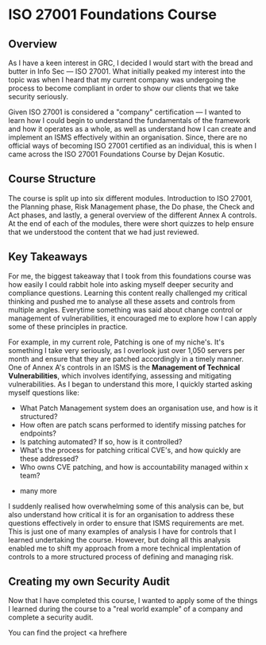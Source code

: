 # ISO 27001 Foundations Course

## Overview

As I have a keen interest in GRC, I decided I would start with the bread and butter in Info Sec — ISO 27001. What initially peaked my interest into the topic was when I heard that my current company was undergoing the process to become compliant in order to show our clients that we take security seriously.

Given ISO 27001 is considered a "company" certification — I wanted to learn how I could begin to understand the fundamentals of the framework and how it operates as a whole, as well as understand how I can create and implement an ISMS effectively within an organisation. Since, there are no official ways of becoming ISO 27001 certified as an individual, this is when I came across the ISO 27001 Foundations Course by Dejan Kosutic. 

## Course Structure

The course is split up into six different modules. Introduction to ISO 27001, the Planning phase, Risk Management phase, the Do phase, the Check and Act phases, and lastly, a general overview of the different Annex A controls. At the end of each of the modules, there were short quizzes to help ensure that we understood the content that we had just reviewed.

## Key Takeaways

For me, the biggest takeaway that I took from this foundations course was how easily I could rabbit hole into asking myself deeper security and compliance questions. Learning this content really challenged my critical thinking and pushed me to analyse all these assets and controls from multiple angles. Everytime something was said about change control or management of vulnerabilities, it encouraged me to explore how I can apply some of these principles in practice. 

For example, in my current role, Patching is one of my niche's. It's something I take very seriously, as I overlook just over 1,050 servers per month and ensure that they are patched accordingly in a timely manner. One of Annex A's controls in an ISMS is the <b>Management of Technical Vulnerabilities</b>, which involves identifying, assessing and mitigating vulnerabilities. As I began to understand this more, I quickly started asking myself questions like:

- What Patch Management system does an organisation use, and how is it structured?
- How often are patch scans performed to identify missing patches for endpoints?
- Is patching automated? If so, how is it controlled?
- What's the process for patching critical CVE's, and how quickly are these addressed?
- Who owns CVE patching, and how is accountability managed within x team?

+ many more

I suddenly realised how overwhelming some of this analysis can be, but also understand how critical it is for an organisation to address these questions effectively in order to ensure that ISMS requirements are met. This is just one of many examples of analysis I have for controls that I learned undertaking the course. However, but doing all this analysis enabled me to shift my approach from a more technical implentation of controls to a more structured process of defining and managing risk. 

## Creating my own Security Audit

Now that I have completed this course, I wanted to apply some of the things I learned during the course to a "real world example" of a company and complete a security audit.

You can find the project <a hrefhere



